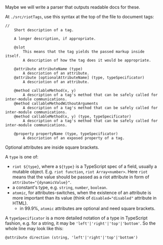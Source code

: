 Maybe we will write a parser that outputs readable docs for these.

At `./src/riotTags`, use this syntax at the top of the file to document tags:

```pug
//
    Short description of a tag.

    A longer description, if appropriate.

    @slot
        This means that the tag yields the passed markup inside itself.
        A description of how the tag does it would be appropriate.

    @attribute attributeName (type)
        A descriotion of an attribute.
    @attribute [optionalAttributeName] (type, typeSpecificator)
        A descriotion of an attribute.

    @method callableMethod(x, y)
        A description of a tag's method that can be safely called for inter-module communications.
    @method callableMethodWithoutArguments
        A description of a tag's method that can be safely called for inter-module communications.
    @method callableMethod(x, y) (type, typeSpecificator)
        A description of a tag's method that can be safely called for inter-module communications.

    @property propertyName (type, typeSpecificator)
        A descriotion of an exposed property of a tag.
```

Optional attributes are inside square brackets.

A `type` is one of:

* `riot ${type}`, where a `${type}` is a TypeScript spec of a field, usually a mutable object. E.g. `riot function`, `riot Array<number>`. Here `riot` means that the value should be passed as a riot attribute in form of `attribute="{dynamicValue}"`.
* a constant's type, e.g. `string`, `number`, `boolean`.
* `atomic`, for attributes-switches, when the existence of an attribute is more important than its value (think of `disabled="disabled"` attribute in HTML).
    * in 99.9%, `atomic` attributes are optional and need square brackets.

A `typeSpecificator` is a more detailed notation of a type in TypeScript fashion, e.g. for a string, it may be `'left'|'right'|'top'|'bottom'`. So the whole line may look like this:

```
@attribute direction (string, 'left'|'right'|'top'|'bottom')
```